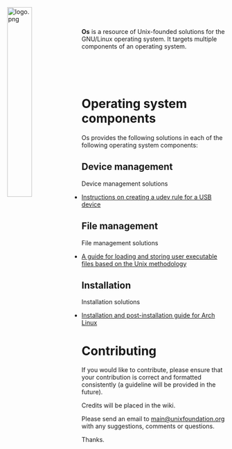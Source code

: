 
<img src='https://raw.githubusercontent.com/unixfoundation/os/images/logo.png' width='33.5%' align='left' alt='logo.png'>
<br><br>

**Os** is a resource of Unix-founded solutions for the GNU/Linux operating system. It targets multiple components of an operating system.
<br><br><br><br><br>

# Operating system components

Os provides the following solutions in each of the following operating system components:

## Device management

Device management solutions

* [Instructions on creating a udev rule for a USB device](device_management/create-usb-device-udev-rule-instructions.txt)

## File management

File management solutions

* [A guide for loading and storing user executable files based on the Unix methodology](file_management/loading-and-storing-user-executables.txt)

## Installation

Installation solutions

* [Installation and post-installation guide for Arch Linux](installation/arch-linux-installation-guide.txt)

# Contributing

If you would like to contribute, please ensure that your contribution is correct and formatted consistently (a guideline will be provided in the future).

Credits will be placed in the wiki.

Please send an email to main@unixfoundation.org with any suggestions, comments or questions.

Thanks.
